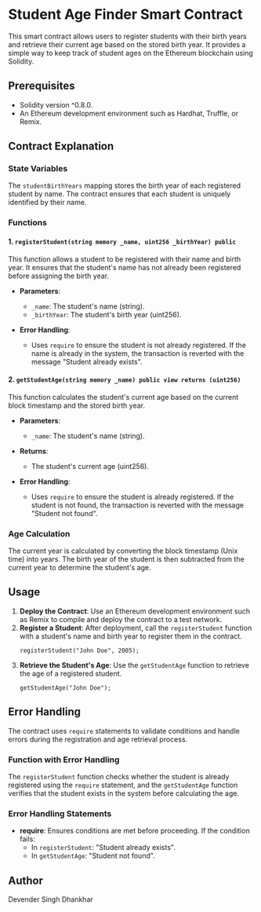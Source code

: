 # Student Age Finder Smart Contract

This smart contract allows users to register students with their birth years and retrieve their current age based on the stored birth year. It provides a simple way to keep track of student ages on the Ethereum blockchain using Solidity.

## Prerequisites
* Solidity version ^0.8.0.
* An Ethereum development environment such as Hardhat, Truffle, or Remix.

## Contract Explanation

### State Variables
The `studentBirthYears` mapping stores the birth year of each registered student by name. The contract ensures that each student is uniquely identified by their name.

### Functions

#### 1. `registerStudent(string memory _name, uint256 _birthYear) public`
This function allows a student to be registered with their name and birth year. It ensures that the student's name has not already been registered before assigning the birth year.

* **Parameters**:
    - `_name`: The student's name (string).
    - `_birthYear`: The student's birth year (uint256).

* **Error Handling**:
    - Uses `require` to ensure the student is not already registered. If the name is already in the system, the transaction is reverted with the message "Student already exists".

#### 2. `getStudentAge(string memory _name) public view returns (uint256)`
This function calculates the student's current age based on the current block timestamp and the stored birth year.

* **Parameters**:
    - `_name`: The student's name (string).

* **Returns**:
    - The student's current age (uint256).

* **Error Handling**:
    - Uses `require` to ensure the student is already registered. If the student is not found, the transaction is reverted with the message "Student not found".

### Age Calculation
The current year is calculated by converting the block timestamp (Unix time) into years. The birth year of the student is then subtracted from the current year to determine the student's age.

## Usage
1. **Deploy the Contract**: Use an Ethereum development environment such as Remix to compile and deploy the contract to a test network.
2. **Register a Student**: After deployment, call the `registerStudent` function with a student's name and birth year to register them in the contract.
    ```solidity
    registerStudent("John Doe", 2005);
    ```
3. **Retrieve the Student's Age**: Use the `getStudentAge` function to retrieve the age of a registered student.
    ```solidity
    getStudentAge("John Doe");
    ```

## Error Handling

The contract uses `require` statements to validate conditions and handle errors during the registration and age retrieval process.

### Function with Error Handling
The `registerStudent` function checks whether the student is already registered using the `require` statement, and the `getStudentAge` function verifies that the student exists in the system before calculating the age.

### Error Handling Statements
* **require**: Ensures conditions are met before proceeding. If the condition fails:
    - In `registerStudent`: "Student already exists".
    - In `getStudentAge`: "Student not found".

## Author
Devender Singh Dhankhar
